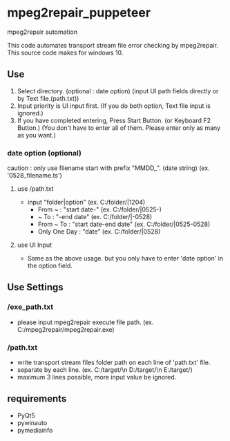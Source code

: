 # mpeg2repair_puppeteer
mpeg2repair automation

This code automates transport stream file error checking by mpeg2repair.
This source code makes for windows 10.

## Use
 1. Select directory. (optional : date option) (input UI path fields directly or by Text file.(path.txt))
 2. Input priority is UI input first. (If you do both option, Text file input is ignored.)
 3. If you have completed entering, Press Start Button. (or Keyboard F2 Button.) (You don't have to enter all of them. Please enter only as many as you want.)

### date option (optional)
caution : only use filename start with prefix "MMDD_". (date string)
(ex. '0528_filename.ts')

1. use /path.txt
   * input "folder|option" (ex. C:/folder/|1204)
     * From ~ : "start date-" (ex. C:/folder/|0525-)
     * ~ To : "-end date" (ex. C:/folder/|-0528)
     * From ~ To : "start date-end date" (ex. C:/folder/|0525-0528)
     * Only One Day : "date" (ex. C:/folder/|0528)

2. use UI Input
   * Same as the above usage. but you only have to enter 'date option' in the option field.

## Use Settings
### /exe_path.txt
 * please input mpeg2repair execute file path. (ex. C:/mpeg2repair/mpeg2repair.exe)

### /path.txt
* write transport stream files folder path on each line of 'path.txt' file.
* separate by each line. 
  (ex.
  C:/target/\n
  D:/target/\n
  E:/target/)
* maximum 3 lines possible, more input value be ignored.

## requirements
* PyQt5
* pywinauto
* pymediainfo
